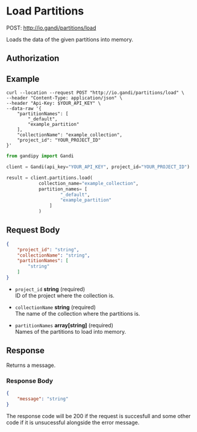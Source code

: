 # Load Partitions

POST: http://io.gandi/partitions/load

Loads the data of the given partitions into memory.

## Authorization

## Example


```shell
curl --location --request POST "http://io.gandi/partitions/load" \
--header "Content-Type: application/json" \
--header "Api-Key: $YOUR_API_KEY" \
--data-raw '{
    "partitionNames": [
        "_default",
        "example_partition"
    ],
    "collectionName": "example_collection",
    "project_id": "YOUR_PROJECT_ID"
}'
```
```python
from gandipy import Gandi

client = Gandi(api_key="YOUR_API_KEY", project_id="YOUR_PROJECT_ID")

result = client.partitions.load(
            collection_name="example_collection",
            partition_names= [
                    "_default",
                    "example_partition"
                ]
            )
```
## Request Body

```json
{
    "project_id": "string",
    "collectionName": "string",
    "partitionNames": [
        "string"
    ]
}
```

- `project_id` __string__ (required)</br> ID of the project where the collection is.

- `collectionName` __string__ (required)</br>The name of the collection where the partitions is.

- `partitionNames` __array[string]__ (required)</br> Names of the partitions to load into memory.


## Response

Returns a message.

### Response Body

```json
{
    "message": "string"
}
```

The response code will be 200 if the request is succesfull and some other code if it is unsucessful alongside the error message.